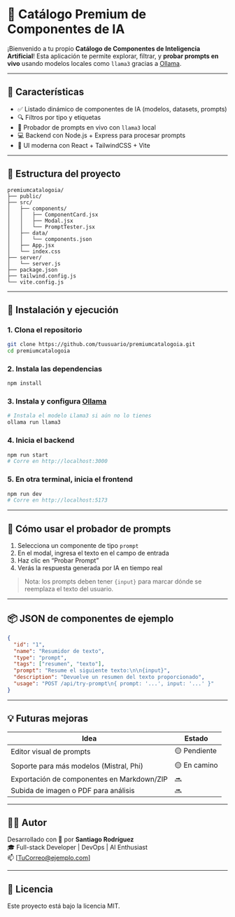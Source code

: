 # 🧠 Catálogo Premium de Componentes de IA

¡Bienvenido a tu propio **Catálogo de Componentes de Inteligencia Artificial**! Esta aplicación te permite explorar, filtrar, y **probar prompts en vivo** usando modelos locales como `llama3` gracias a [Ollama](https://ollama.com/).

---

## 🌟 Características

- ✅ Listado dinámico de componentes de IA (modelos, datasets, prompts)
- 🔍 Filtros por tipo y etiquetas
- 🧪 Probador de prompts en vivo con `llama3` local
- 💻 Backend con Node.js + Express para procesar prompts
- 💅 UI moderna con React + TailwindCSS + Vite

---

## 📂 Estructura del proyecto

```
premiumcatalogoia/
├── public/
├── src/
│   ├── components/
│   │   ├── ComponentCard.jsx
│   │   ├── Modal.jsx
│   │   └── PromptTester.jsx
│   ├── data/
│   │   └── components.json
│   ├── App.jsx
│   └── index.css
├── server/
│   └── server.js
├── package.json
├── tailwind.config.js
└── vite.config.js
```

---

## 🚀 Instalación y ejecución

### 1. Clona el repositorio
```bash
git clone https://github.com/tuusuario/premiumcatalogoia.git
cd premiumcatalogoia
```

### 2. Instala las dependencias
```bash
npm install
```

### 3. Instala y configura [Ollama](https://ollama.com/)
```bash
# Instala el modelo Llama3 si aún no lo tienes
ollama run llama3
```

### 4. Inicia el backend
```bash
npm run start
# Corre en http://localhost:3000
```

### 5. En otra terminal, inicia el frontend
```bash
npm run dev
# Corre en http://localhost:5173
```

---

## 🧪 Cómo usar el probador de prompts

1. Selecciona un componente de tipo `prompt`
2. En el modal, ingresa el texto en el campo de entrada
3. Haz clic en “Probar Prompt”
4. Verás la respuesta generada por IA en tiempo real

> Nota: los prompts deben tener `{input}` para marcar dónde se reemplaza el texto del usuario.

---

## 📦 JSON de componentes de ejemplo

```json
{
  "id": "1",
  "name": "Resumidor de texto",
  "type": "prompt",
  "tags": ["resumen", "texto"],
  "prompt": "Resume el siguiente texto:\n\n{input}",
  "description": "Devuelve un resumen del texto proporcionado",
  "usage": "POST /api/try-prompt\n{ prompt: '...', input: '...' }"
}
```

---

## 💡 Futuras mejoras

| Idea | Estado |
|------|--------|
| Editor visual de prompts | 🟡 Pendiente |
| Soporte para más modelos (Mistral, Phi) | 🟡 En camino |
| Exportación de componentes en Markdown/ZIP | 🔜 |
| Subida de imagen o PDF para análisis | 🔜 |

---

## 🧑‍💻 Autor

Desarrollado con 💙 por **Santiago Rodríguez**  
🎓 Full-stack Developer | DevOps | AI Enthusiast  
📫 [TuCorreo@ejemplo.com]

---

## 📄 Licencia

Este proyecto está bajo la licencia MIT.